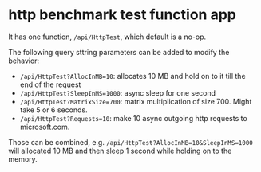 # http benchmark test function app

It has one function, `/api/HttpTest`, which  default is a no-op.

The following query sttring parameters can be added to modify the behavior:

- `/api/HttpTest?AllocInMB=10`: allocates 10 MB and hold on to it till the end of the request
- `/api/HttpTest?SleepInMS=1000`: async sleep for one second
- `/api/HttpTest?MatrixSize=700`: matrix multiplication of size 700. Might take 5 or 6 seconds.
- `/api/HttpTest?Requests=10`: make 10 async outgoing http requests to microsoft.com.

Those can be combined, e.g. `/api/HttpTest?AllocInMB=10&SleepInMS=1000` will allocated 10 MB and then sleep 1 second while holding on to the memory.
